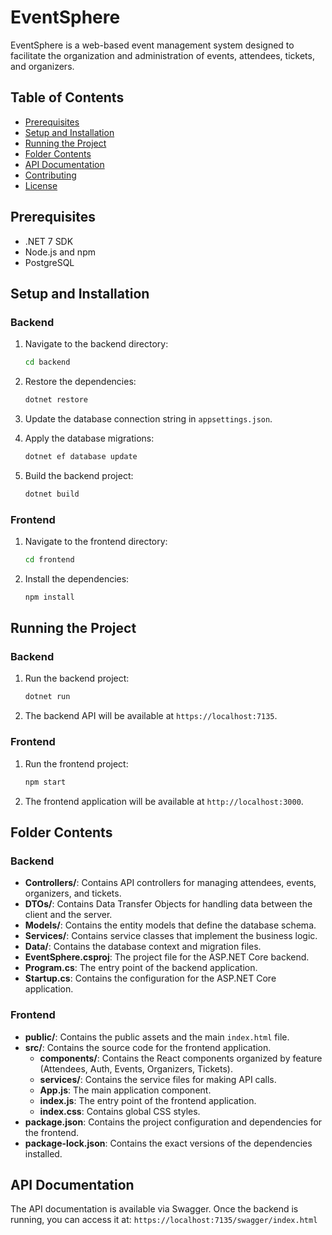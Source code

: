 # EventSphere

EventSphere is a web-based event management system designed to facilitate the organization and administration of events, attendees, tickets, and organizers.

## Table of Contents

- [Prerequisites](#prerequisites)
- [Setup and Installation](#setup-and-installation)
- [Running the Project](#running-the-project)
- [Folder Contents](#folder-contents)
- [API Documentation](#api-documentation)
- [Contributing](#contributing)
- [License](#license)

## Prerequisites

- .NET 7 SDK
- Node.js and npm
- PostgreSQL

## Setup and Installation

### Backend

1. Navigate to the backend directory:
    ```bash
    cd backend
    ```

2. Restore the dependencies:
    ```bash
    dotnet restore
    ```

3. Update the database connection string in `appsettings.json`.

4. Apply the database migrations:
    ```bash
    dotnet ef database update
    ```

5. Build the backend project:
    ```bash
    dotnet build
    ```

### Frontend

1. Navigate to the frontend directory:
    ```bash
    cd frontend
    ```

2. Install the dependencies:
    ```bash
    npm install
    ```

## Running the Project

### Backend

1. Run the backend project:
    ```bash
    dotnet run
    ```

2. The backend API will be available at `https://localhost:7135`.

### Frontend

1. Run the frontend project:
    ```bash
    npm start
    ```

2. The frontend application will be available at `http://localhost:3000`.

## Folder Contents

### Backend

- **Controllers/**: Contains API controllers for managing attendees, events, organizers, and tickets.
- **DTOs/**: Contains Data Transfer Objects for handling data between the client and the server.
- **Models/**: Contains the entity models that define the database schema.
- **Services/**: Contains service classes that implement the business logic.
- **Data/**: Contains the database context and migration files.
- **EventSphere.csproj**: The project file for the ASP.NET Core backend.
- **Program.cs**: The entry point of the backend application.
- **Startup.cs**: Contains the configuration for the ASP.NET Core application.

### Frontend

- **public/**: Contains the public assets and the main `index.html` file.
- **src/**: Contains the source code for the frontend application.
  - **components/**: Contains the React components organized by feature (Attendees, Auth, Events, Organizers, Tickets).
  - **services/**: Contains the service files for making API calls.
  - **App.js**: The main application component.
  - **index.js**: The entry point of the frontend application.
  - **index.css**: Contains global CSS styles.
- **package.json**: Contains the project configuration and dependencies for the frontend.
- **package-lock.json**: Contains the exact versions of the dependencies installed.

## API Documentation

The API documentation is available via Swagger. Once the backend is running, you can access it at:
`https://localhost:7135/swagger/index.html` 


